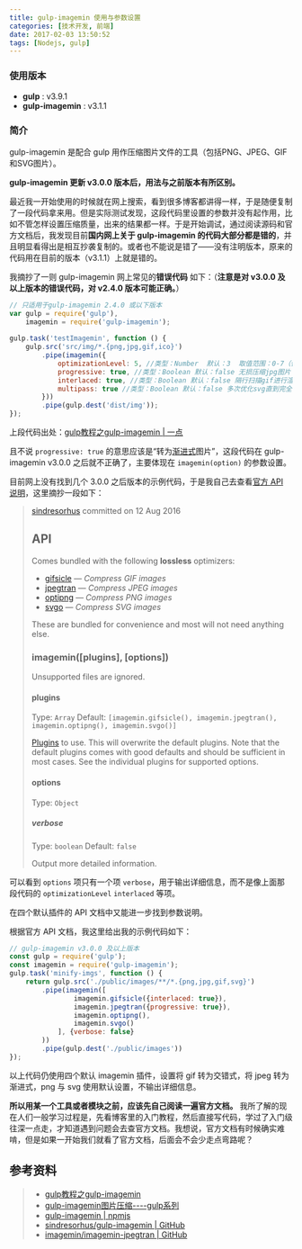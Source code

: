 ```yaml
---
title: gulp-imagemin 使用与参数设置
categories: [技术开发, 前端]
date: 2017-02-03 13:50:52
tags: [Nodejs, gulp]
---
```




### 使用版本

- **gulp** : v3.9.1
- **gulp-imagemin** : v3.1.1



### 简介

gulp-imagemin 是配合 gulp 用作压缩图片文件的工具（包括PNG、JPEG、GIF和SVG图片）。

**gulp-imagemin 更新 v3.0.0 版本后，用法与之前版本有所区别。**

最近我一开始使用的时候就在网上搜索，看到很多博客都讲得一样，于是随便复制了一段代码拿来用。但是实际测试发现，这段代码里设置的参数并没有起作用，比如不管怎样设置压缩质量，出来的结果都一样。于是开始调试，通过阅读源码和官方文档后，我发现目前**国内网上关于 gulp-imagemin 的代码大部分都是错的**，并且明显看得出是相互抄袭复制的。或者也不能说是错了——没有注明版本，原来的代码用在目前的版本（v3.1.1）上就是错的。

我摘抄了一则 gulp-imagemin 网上常见的**错误代码** 如下：（**注意是对 v3.0.0 及以上版本的错误代码，对 v2.4.0 版本可能正确。**）

```javascript
// 只适用于gulp-imagemin 2.4.0 或以下版本
var gulp = require('gulp'),
    imagemin = require('gulp-imagemin');
 
gulp.task('testImagemin', function () {
    gulp.src('src/img/*.{png,jpg,gif,ico}')
        .pipe(imagemin({
            optimizationLevel: 5, //类型：Number  默认：3  取值范围：0-7（优化等级）
            progressive: true, //类型：Boolean 默认：false 无损压缩jpg图片
            interlaced: true, //类型：Boolean 默认：false 隔行扫描gif进行渲染
            multipass: true //类型：Boolean 默认：false 多次优化svg直到完全优化
        }))
        .pipe(gulp.dest('dist/img'));
});
```

上段代码出处：[gulp教程之gulp-imagemin | 一点](http://www.ydcss.com/archives/26)

且不说 `progressive: true` 的意思应该是“转为[渐进式](/wiki/计算机基础知识/图形图像/渐进式-JPEG-格式/)图片”，这段代码在 gulp-imagemin v3.0.0 之后就不正确了，主要体现在 `imagemin(option)` 的参数设置。

目前网上没有找到几个 3.0.0 之后版本的示例代码，于是我自己去查看[官方 API 说明](https://github.com/sindresorhus/gulp-imagemin/blob/master/readme.md)，这里摘抄一段如下：

> [sindresorhus](https://github.com/sindresorhus) committed on 12 Aug 2016
>
> ## API
>
> Comes bundled with the following **lossless** optimizers:
>
> - [gifsicle](https://github.com/imagemin/imagemin-gifsicle) — *Compress GIF images*
> - [jpegtran](https://github.com/imagemin/imagemin-jpegtran) — *Compress JPEG images*
> - [optipng](https://github.com/imagemin/imagemin-optipng) — *Compress PNG images*
> - [svgo](https://github.com/imagemin/imagemin-svgo) — *Compress SVG images*
>
> These are bundled for convenience and most will not need anything else.
>
> ### imagemin([plugins], [options])
>
> Unsupported files are ignored.
>
> #### plugins
>
> Type: `Array`
> Default: `[imagemin.gifsicle(), imagemin.jpegtran(), imagemin.optipng(), imagemin.svgo()]`
>
> [Plugins](https://www.npmjs.com/browse/keyword/imageminplugin) to use. This will overwrite the default plugins. Note that the default plugins comes with good defaults and should be sufficient in most cases. See the individual plugins for supported options.
>
> #### options
>
> Type: `Object`
>
> ##### verbose
>
> Type: `boolean`
> Default: `false`
>
> Output more detailed information.

可以看到 `options` 项只有一个项 `verbose`，用于输出详细信息，而不是像上面那段代码的 `optimizationLevel` `interlaced` 等项。

在四个默认插件的 API 文档中又能进一步找到参数说明。

根据官方 API 文档，我这里给出我的示例代码如下：

```javascript
// gulp-imagemin v3.0.0 及以上版本
const gulp = require('gulp');
const imagemin = require('gulp-imagemin');
gulp.task('minify-imgs', function () {
    return gulp.src('./public/images/**/*.{png,jpg,gif,svg}')
        .pipe(imagemin([
                imagemin.gifsicle({interlaced: true}), 
                imagemin.jpegtran({progressive: true}), 
                imagemin.optipng(), 
                imagemin.svgo()
            ], {verbose: false}
        ))
        .pipe(gulp.dest('./public/images'))
});
```

以上代码仍使用四个默认 imagemin 插件，设置将 gif 转为交错式，将 jpeg 转为渐进式，png 与 svg 使用默认设置，不输出详细信息。

**所以用某一个工具或者模块之前，应该先自己阅读一遍官方文档。** 我所了解的现在人们一般学习过程是，先看博客里的入门教程，然后直接写代码，学过了入门级往深一点走，才知道遇到问题会去查官方文档。我想说，官方文档有时候确实难啃，但是如果一开始我们就看了官方文档，后面会不会少走点弯路呢？



## 参考资料

> - [gulp教程之gulp-imagemin](http://www.ydcss.com/archives/26)
> - [gulp-imagemin图片压缩----gulp系列](http://www.tuicool.com/articles/MVNfUbF)
> - [gulp-imagemin | npmjs](https://www.npmjs.com/package/gulp-imagemin/)
> - [sindresorhus/gulp-imagemin | GitHub](https://github.com/sindresorhus/gulp-imagemin)
> - [imagemin/imagemin-jpegtran | GitHub](https://github.com/imagemin/imagemin-jpegtran)